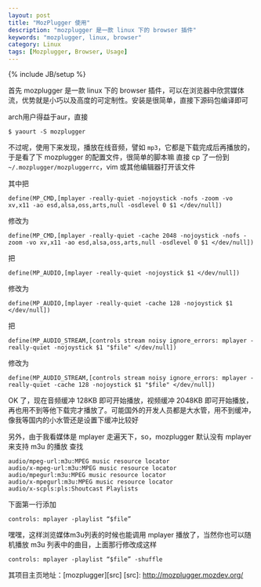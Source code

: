 ```yaml
---
layout: post
title: "MozPlugger 使用"
description: "mozplugger 是一款 linux 下的 browser 插件"
keywords: "mozplugger, linux, browser"
category: Linux
tags: [Mozplugger, Browser, Usage]
---
```

{% include JB/setup %}

首先 mozplugger 是一款 linux 下的 browser 插件，可以在浏览器中欣赏媒体流，优势就是小巧以及高度的可定制性。安装是很简单，直接下源码包编译即可

arch用户得益于aur，直接

    $ yaourt -S mozplugger

不过呢，使用下来发现，播放在线音频，譬如 `mp3`，它都是下载完成后再播放的，于是看了下 mozplugger 的配置文件，很简单的脚本嘛
直接 cp 了一份到 `~/.mozplugger/mozpluggerrc`，vim 或其他编辑器打开该文件<!-- more -->

其中把

    define(MP_CMD,[mplayer -really-quiet -nojoystick -nofs -zoom -vo xv,x11 -ao esd,alsa,oss,arts,null -osdlevel 0 $1 </dev/null])

修改为

    define(MP_CMD,[mplayer -really-quiet -cache 2048 -nojoystick -nofs -zoom -vo xv,x11 -ao esd,alsa,oss,arts,null -osdlevel 0 $1 </dev/null])

把

    define(MP_AUDIO,[mplayer -really-quiet -nojoystick $1 </dev/null])

修改为

    define(MP_AUDIO,[mplayer -really-quiet -cache 128 -nojoystick $1 </dev/null])

把

    define(MP_AUDIO_STREAM,[controls stream noisy ignore_errors: mplayer -really-quiet -nojoystick $1 "$file" </dev/null])

修改为

    define(MP_AUDIO_STREAM,[controls stream noisy ignore_errors: mplayer -really-quiet -cache 128 -nojoystick $1 "$file" </dev/null])

OK 了，现在音频缓冲 128KB 即可开始播放，视频缓冲 2048KB 即可开始播放，再也用不到等他下载完才播放了。可能国外的开发人员都是大水管，用不到缓冲，像我等国内的小水管还是设置下缓冲比较好

另外，由于我看媒体是 mplayer 走遍天下，so，mozplugger 默认没有 mplayer 来支持 m3u 的播放
查找

    audio/mpeg-url:m3u:MPEG music resource locator
    audio/x-mpeg-url:m3u:MPEG music resource locator
    audio/mpegurl:m3u:MPEG music resource locator
    audio/x-mpegurl:m3u:MPEG music resource locator
    audio/x-scpls:pls:Shoutcast Playlists

下面第一行添加

    controls: mplayer -playlist “$file”

嘿嘿，这样浏览媒体m3u列表的时候也能调用 mplayer 播放了，当然你也可以随机播放 m3u 列表中的曲目，上面那行修改成这样

    controls: mplayer -playlist “$file” -shuffle

其项目主页地址：[mozplugger][src]
[src]: http://mozplugger.mozdev.org/
